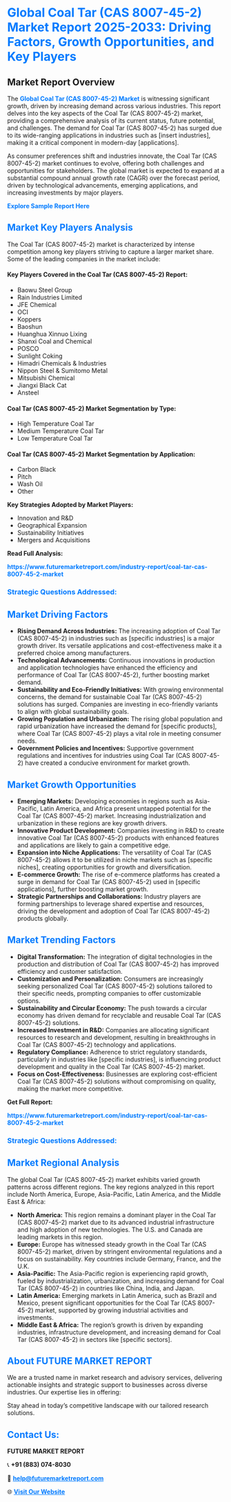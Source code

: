 <h1 style="color: #007BFF;">Global Coal Tar (CAS 8007-45-2) Market Report 2025-2033: Driving Factors, Growth Opportunities, and Key Players</h1>

<section id="overview">
<h2>Market Report Overview</h2>
<p>The <a href="https://www.futuremarketreport.com/industry-report/coal-tar-cas-8007-45-2-market" style="color: #007BFF; text-decoration: none;"><strong>Global Coal Tar (CAS 8007-45-2) Market</strong></a> is witnessing significant growth, driven by increasing demand across various industries. This report delves into the key aspects of the Coal Tar (CAS 8007-45-2) market, providing a comprehensive analysis of its current status, future potential, and challenges. The demand for Coal Tar (CAS 8007-45-2) has surged due to its wide-ranging applications in industries such as [insert industries], making it a critical component in modern-day [applications].</p>
<p>As consumer preferences shift and industries innovate, the Coal Tar (CAS 8007-45-2) market continues to evolve, offering both challenges and opportunities for stakeholders. The global market is expected to expand at a substantial compound annual growth rate (CAGR) over the forecast period, driven by technological advancements, emerging applications, and increasing investments by major players.</p>
</section>

<section id="overview">
<p><a href="https://www.futuremarketreport.com/request-sample/reportId=58980" style="color: #007BFF; text-decoration: none;"><strong>Explore Sample Report Here</strong></a></p>
</section>

<section id="key-players">
<h2 style="color: #007BFF;">Market Key Players Analysis</h2>
<p>The Coal Tar (CAS 8007-45-2) market is characterized by intense competition among key players striving to capture a larger market share. Some of the leading companies in the market include:</p>
<h4>Key Players Covered in the Coal Tar (CAS 8007-45-2) Report:</h4>
<ul><li>Baowu Steel Group</li><li>Rain Industries Limited</li><li>JFE Chemical</li><li>OCI</li><li>Koppers</li><li>Baoshun</li><li>Huanghua Xinnuo Lixing</li><li>Shanxi Coal and Chemical</li><li>POSCO</li><li>Sunlight Coking</li><li>Himadri Chemicals &amp; Industries</li><li>Nippon Steel &amp; Sumitomo Metal</li><li>Mitsubishi Chemical</li><li>Jiangxi Black Cat</li><li>Ansteel</li></ul>
<h4>Coal Tar (CAS 8007-45-2) Market Segmentation by Type:</h4>
<ul><li>High Temperature Coal Tar</li><li>Medium Temperature Coal Tar</li><li>Low Temperature Coal Tar</li></ul>

<h4>Coal Tar (CAS 8007-45-2) Market Segmentation by Application:</h4>
<ul><li>Carbon Black</li><li>Pitch</li><li>Wash Oil</li><li>Other</li></ul>
<p><strong>Key Strategies Adopted by Market Players:</strong></p>
<ul>
<li>Innovation and R&D</li>
<li>Geographical Expansion</li>
<li>Sustainability Initiatives</li>
<li>Mergers and Acquisitions</li>
</ul>
</section>

<section>
<p><strong>Read Full Analysis: </strong></p><a href="https://www.futuremarketreport.com/industry-report/coal-tar-cas-8007-45-2-market" style="color: #007BFF; text-decoration: none;"><strong>https://www.futuremarketreport.com/industry-report/coal-tar-cas-8007-45-2-market</strong></a>
<h3 style="color: #007BFF;">Strategic Questions Addressed:</h3>
</section>

<section id="driving-factors">
<h2 style="color: #007BFF;">Market Driving Factors</h2>
<ul>
<li><strong>Rising Demand Across Industries:</strong> The increasing adoption of Coal Tar (CAS 8007-45-2) in industries such as [specific industries] is a major growth driver. Its versatile applications and cost-effectiveness make it a preferred choice among manufacturers.</li>
<li><strong>Technological Advancements:</strong> Continuous innovations in production and application technologies have enhanced the efficiency and performance of Coal Tar (CAS 8007-45-2), further boosting market demand.</li>
<li><strong>Sustainability and Eco-Friendly Initiatives:</strong> With growing environmental concerns, the demand for sustainable Coal Tar (CAS 8007-45-2) solutions has surged. Companies are investing in eco-friendly variants to align with global sustainability goals.</li>
<li><strong>Growing Population and Urbanization:</strong> The rising global population and rapid urbanization have increased the demand for [specific products], where Coal Tar (CAS 8007-45-2) plays a vital role in meeting consumer needs.</li>
<li><strong>Government Policies and Incentives:</strong> Supportive government regulations and incentives for industries using Coal Tar (CAS 8007-45-2) have created a conducive environment for market growth.</li>
</ul>
</section>

<section id="growth-opportunities">
<h2 style="color: #007BFF;">Market Growth Opportunities</h2>
<ul>
<li><strong>Emerging Markets:</strong> Developing economies in regions such as Asia-Pacific, Latin America, and Africa present untapped potential for the Coal Tar (CAS 8007-45-2) market. Increasing industrialization and urbanization in these regions are key growth drivers.</li>
<li><strong>Innovative Product Development:</strong> Companies investing in R&D to create innovative Coal Tar (CAS 8007-45-2) products with enhanced features and applications are likely to gain a competitive edge.</li>
<li><strong>Expansion into Niche Applications:</strong> The versatility of Coal Tar (CAS 8007-45-2) allows it to be utilized in niche markets such as [specific niches], creating opportunities for growth and diversification.</li>
<li><strong>E-commerce Growth:</strong> The rise of e-commerce platforms has created a surge in demand for Coal Tar (CAS 8007-45-2) used in [specific applications], further boosting market growth.</li>
<li><strong>Strategic Partnerships and Collaborations:</strong> Industry players are forming partnerships to leverage shared expertise and resources, driving the development and adoption of Coal Tar (CAS 8007-45-2) products globally.</li>
</ul>
</section>

<section id="trending-factors">
<h2 style="color: #007BFF;">Market Trending Factors</h2>
<ul>
<li><strong>Digital Transformation:</strong> The integration of digital technologies in the production and distribution of Coal Tar (CAS 8007-45-2) has improved efficiency and customer satisfaction.</li>
<li><strong>Customization and Personalization:</strong> Consumers are increasingly seeking personalized Coal Tar (CAS 8007-45-2) solutions tailored to their specific needs, prompting companies to offer customizable options.</li>
<li><strong>Sustainability and Circular Economy:</strong> The push towards a circular economy has driven demand for recyclable and reusable Coal Tar (CAS 8007-45-2) solutions.</li>
<li><strong>Increased Investment in R&D:</strong> Companies are allocating significant resources to research and development, resulting in breakthroughs in Coal Tar (CAS 8007-45-2) technology and applications.</li>
<li><strong>Regulatory Compliance:</strong> Adherence to strict regulatory standards, particularly in industries like [specific industries], is influencing product development and quality in the Coal Tar (CAS 8007-45-2) market.</li>
<li><strong>Focus on Cost-Effectiveness:</strong> Businesses are exploring cost-efficient Coal Tar (CAS 8007-45-2) solutions without compromising on quality, making the market more competitive.</li>
</ul>
</section>

<section>
<p><strong>Get Full Report: </strong></p><a href="https://www.futuremarketreport.com/industry-report/coal-tar-cas-8007-45-2-market" style="color: #007BFF; text-decoration: none;"><strong>https://www.futuremarketreport.com/industry-report/coal-tar-cas-8007-45-2-market</strong></a>
<h3 style="color: #007BFF;">Strategic Questions Addressed:</h3>
</section>


<section id="regional-analysis">
<h2 style="color: #007BFF;">Market Regional Analysis</h2>
<p>The global Coal Tar (CAS 8007-45-2) market exhibits varied growth patterns across different regions. The key regions analyzed in this report include North America, Europe, Asia-Pacific, Latin America, and the Middle East & Africa:</p>
<ul>
<li><strong>North America:</strong> This region remains a dominant player in the Coal Tar (CAS 8007-45-2) market due to its advanced industrial infrastructure and high adoption of new technologies. The U.S. and Canada are leading markets in this region.</li>
<li><strong>Europe:</strong> Europe has witnessed steady growth in the Coal Tar (CAS 8007-45-2) market, driven by stringent environmental regulations and a focus on sustainability. Key countries include Germany, France, and the U.K.</li>
<li><strong>Asia-Pacific:</strong> The Asia-Pacific region is experiencing rapid growth, fueled by industrialization, urbanization, and increasing demand for Coal Tar (CAS 8007-45-2) in countries like China, India, and Japan.</li>
<li><strong>Latin America:</strong> Emerging markets in Latin America, such as Brazil and Mexico, present significant opportunities for the Coal Tar (CAS 8007-45-2) market, supported by growing industrial activities and investments.</li>
<li><strong>Middle East & Africa:</strong> The region’s growth is driven by expanding industries, infrastructure development, and increasing demand for Coal Tar (CAS 8007-45-2) in sectors like [specific sectors].</li>
</ul>
</section>

<footer>
<h2 style="color: #007BFF;">About FUTURE MARKET REPORT</h2>
<p>We are a trusted name in market research and advisory services, delivering actionable insights and strategic support to businesses across diverse industries. Our expertise lies in offering:</p>

<p>Stay ahead in today’s competitive landscape with our tailored research solutions.</p>

<h2 style="color: #007BFF;">Contact Us:</h2>
<p><strong>FUTURE MARKET REPORT</strong></p>
<p>📞 <strong>+91 (883) 074-8030</strong></p>
<p>📧 <strong><a href="mailto:help@futuremarketreport.com" style="color: #007BFF;">help@futuremarketreport.com</a></strong></p>
<p>🌐 <strong><a href="https://www.futuremarketreport.com/" style="color: #007BFF;">Visit Our Website</a></strong></p>
</footer>